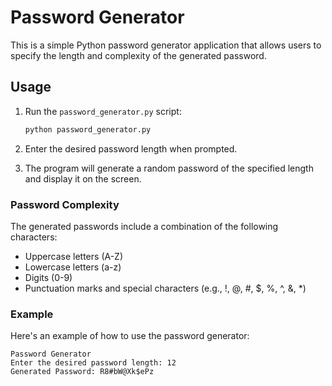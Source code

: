 # Password Generator

This is a simple Python password generator application that allows users to specify the length and complexity of the generated password.

## Usage

1. Run the `password_generator.py` script:

   ```bash
   python password_generator.py

1. Enter the desired password length when prompted.

2. The program will generate a random password of the specified length and display it on the screen.

### Password Complexity
The generated passwords include a combination of the following characters:

- Uppercase letters (A-Z)
- Lowercase letters (a-z)
- Digits (0-9)
- Punctuation marks and special characters (e.g., !, @, #, $, %, ^, &, *)
### Example
Here's an example of how to use the password generator:

    Password Generator
    Enter the desired password length: 12
    Generated Password: R8#bW@Xk$ePz
